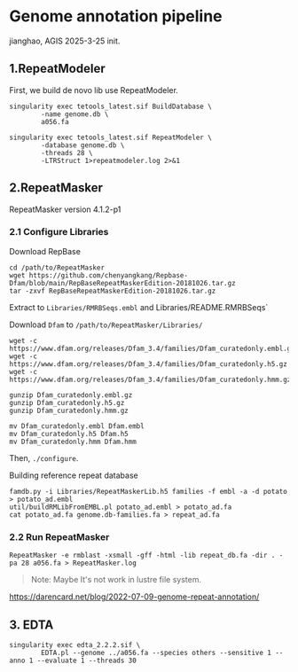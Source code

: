 # Genome annotation pipeline
jianghao, AGIS
2025-3-25 init.


## 1.RepeatModeler

First, we build de novo lib use RepeatModeler.
```
singularity exec tetools_latest.sif BuildDatabase \
        -name genome.db \
        a056.fa

singularity exec tetools_latest.sif RepeatModeler \
        -database genome.db \
        -threads 28 \
        -LTRStruct 1>repeatmodeler.log 2>&1
```

## 2.RepeatMasker

RepeatMasker version 4.1.2-p1

### 2.1 Configure Libraries
Download RepBase
```
cd /path/to/RepeatMasker
wget https://github.com/chenyangkang/Repbase-Dfam/blob/main/RepBaseRepeatMaskerEdition-20181026.tar.gz
tar -zxvf RepBaseRepeatMaskerEdition-20181026.tar.gz
```
Extract to `Libraries/RMRBSeqs.embl` and Libraries/README.RMRBSeqs`

Download `Dfam` to `/path/to/RepeatMasker/Libraries/`
```
wget -c https://www.dfam.org/releases/Dfam_3.4/families/Dfam_curatedonly.embl.gz
wget -c https://www.dfam.org/releases/Dfam_3.4/families/Dfam_curatedonly.h5.gz
wget -c https://www.dfam.org/releases/Dfam_3.4/families/Dfam_curatedonly.hmm.gz

gunzip Dfam_curatedonly.embl.gz
gunzip Dfam_curatedonly.h5.gz
gunzip Dfam_curatedonly.hmm.gz

mv Dfam_curatedonly.embl Dfam.embl
mv Dfam_curatedonly.h5 Dfam.h5
mv Dfam_curatedonly.hmm Dfam.hmm
```
Then, `./configure`.

Building reference repeat database
```
famdb.py -i Libraries/RepeatMaskerLib.h5 families -f embl -a -d potato  > potato_ad.embl
util/buildRMLibFromEMBL.pl potato_ad.embl > potato_ad.fa
cat potato_ad.fa genome.db-families.fa > repeat_ad.fa
```
### 2.2 Run RepeatMasker

```
RepeatMasker -e rmblast -xsmall -gff -html -lib repeat_db.fa -dir . -pa 28 a056.fa > RepeatMasker.log
```
>Note: Maybe It's not work in lustre file system.

https://darencard.net/blog/2022-07-09-genome-repeat-annotation/

## 3. EDTA

```
singularity exec edta_2.2.2.sif \
        EDTA.pl --genome ../a056.fa --species others --sensitive 1 --anno 1 --evaluate 1 --threads 30
```
